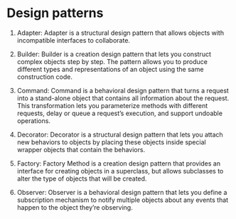 # Design patterns

1) Adapter: Adapter is a structural design pattern that allows objects with incompatible interfaces to collaborate.
2) Builder: Builder is a creation design pattern that lets you construct complex objects step by step. The pattern allows you to produce different types and representations of an object using the same construction code.
3) Command: Command is a behavioral design pattern that turns a request into a stand-alone object that contains all information about the request. This transformation lets you parameterize methods with different requests, delay or queue a request’s execution, and support undoable operations.

4) Decorator: Decorator is a structural design pattern that lets you attach new behaviors to objects by placing these objects inside special wrapper objects that contain the behaviors.

5) Factory: Factory Method is a creation design pattern that provides an interface for creating objects in a superclass, but allows subclasses to alter the type of objects that will be created.

6) Observer: Observer is a behavioral design pattern that lets you define a subscription mechanism to notify multiple objects about any events that happen to the object they’re observing.

